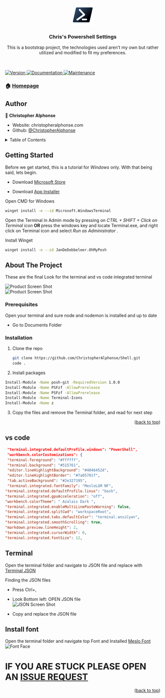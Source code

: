 <div align="center">
  <a href="#">
    <img src="./pwsh/logo/PowerShell_Core_6.0_icon.png" alt="Logo" width="70" height="70">
  </a>

<h3 align="center">Chris's Powershell Settings</h3>

  <p align="center">
    This is a bootstrap project, the technologies used aren't my own but rather utilized and modified to fit my preferences.
    <br />
<!--     <a href="https://github.com/ChristopherAlphonse/admindashboard"><strong>Explore the docs »</strong></a> -->
    <br />
    <br />

  </p>
</div>

<p>
  <a href="https://www.npmjs.com/package/Shell" target="_blank">
    <img alt="Version" src="https://img.shields.io/npm/v/Shell.svg">
  </a>
  <a href="https://github.com/ChristopherAlphonse/Shell#readme" target="_blank">
    <img alt="Documentation" src="https://img.shields.io/badge/documentation-yes-brightgreen.svg" />
  </a>
  <a href="https://github.com/ChristopherAlphonse/Shell/graphs/commit-activity" target="_blank">
    <img alt="Maintenance" src="https://img.shields.io/badge/Maintained%3F-yes-green.svg" />
  </a>
</p>

### 🏠 [Homepage](https://github.com/ChristopherAlphonse/Shell#readme)

## Author

👤 **Christopher Alphonse**

- Website: christopheralphonse.com
- Github: [@ChristopherAlphonse](https://github.com/ChristopherAlphonse)

<!-- TABLE OF CONTENTS -->
<details>
  <summary>Table of Contents</summary>
  <ol>
    <li>
      <a href="#about-the-project">About This Project</a>
    </li>
    <li>
      <a href="#getting-started">Getting Started</a>
      <ul>
        <li><a href="#prerequisites">Prerequisites</a></li>
        <li><a href="#installation">Installation</a></li>
      </ul>
    </li>
    <li><a href="#terminal-settings">Terminal Settings</a></li>
 <ul>
        <li><a href="#vs-code">VS Code</a></li>
        <li><a href="#terminal">Terminal JSON</a></li>
        <li><a href="#install-font">Font</a></li>
      </ul>
  </ol>
</details>

<!-- GETTING STARTED -->

## Getting Started

Before we get started, this is a tutorial for <i>Windows</i> only. With that being said, lets begin.

- Download [Microsoft Store](https://www.microsoft.com/en-us/download/confirmation.aspx?id=54768)

- Download [App Installer](https://apps.microsoft.com/store/detail/app-installer/9NBLGGH4NNS1?hl=en-us&gl=us)

Open CMD for Windows

```sh
winget install -e --id Microsoft.WindowsTerminal
```

Open the Terminal in Admin mode by pressing on <i> CTRL + SHIFT + Click on Terminal icon</i> <b> OR </b> press the windows key and locate Terminal.exe, and right click on Terminal icon and select <i>Run as Administrator</i> .

Install Winget

```sh
winget install -e --id JanDeDobbeleer.OhMyPosh
```

<!-- ABOUT THE PROJECT -->

## About The Project

These are the final Look for the terminal and vs code integrated terminal

![Product Screen Shot][product-screenshot]
<br/>
![Product Screen Shot][vs-screenshot]

### Prerequisites

Open your terminal and sure node and nodemon is installed and up to date

- Go to Documents Folder

### Installation

1. Clone the repo
   ```sh
   git clone https://github.com/ChristopherAlphonse/Shell.git
   code .
   ```
2. Install packages

```sh
Install-Module -Name posh-git -RequiredVersion 1.0.0
Install-Module -Name PSFzf -AllowPrerelease
Install-Module -Name PSFzf -AllowPrerelease
Install-Module -Name Terminal-Icons
Install-Module -Name z
```

3. Copy the files and remove the Terminal folder, and read for next step

<p align="right">(<a href="#readme-top">back to top</a>)</p>

<!--  EXAMPLES -->

## vs code

```json
 "terminal.integrated.defaultProfile.windows": "PowerShell",
 "workbench.colorCustomizations": {
 "terminal.foreground": "#ffffff",
 "terminal.background": "#515761",
 "editor.lineHighlightBackground": "#4046452d",
 "editor.lineHighlightBorder": "#7a05701f",
 "tab.activeBackground": "#2e327195",
 "terminal.integrated.fontFamily": "MesloLGM NF",
"terminal.integrated.defaultProfile.linux": "bash",
"terminal.integrated.gpuAcceleration": "off",
"workbench.colorTheme": " Azalais Dark ",
"terminal.integrated.enableMultiLinePasteWarning": false,
"terminal.integrated.splitCwd": "workspaceRoot",
"terminal.integrated.tabs.defaultColor": "terminal.ansiCyan",
"terminal.integrated.smoothScrolling": true,
"markdown.preview.lineHeight": 2,
"terminal.integrated.cursorWidth": 0,
"terminal.integrated.fontSize": 12,
```

<!--  JSON -->

## Terminal

Open the terminal folder and navigate to JSON file and replace with [Terminal JSON](https://github.com/ChristopherAlphonse/Shell/blob/master/Terminal/setting.json)

Finding the JSON files

- Press Ctrl+,
- Look Bottom left: OPEN JSON file <br/>
  ![JSON Screen Shot][json]

- Copy and replace the JSON file

## Install font

Open the terminal folder and navigate top Font and Installed [Meslo Font](https://github.com/ChristopherAlphonse/Shell/blob/master/Terminal/Font)
<br/>
![Font Face][font]

# IF YOU ARE STUCK PLEASE OPEN AN [ISSUE REQUEST](https://github.com/ChristopherAlphonse/Shell/issues)

<p align="right">(<a href="#readme-top">back to top</a>)</p>

[product-screenshot]: ./logo/Capture.JPG
[vs-screenshot]: ./logo/vs_code.JPG
[json]: ./logo/JSON_terminal.JPG
[font]: ./logo/font.JPG
